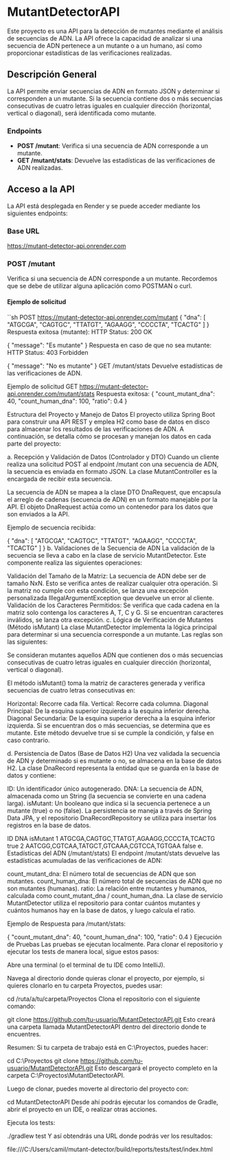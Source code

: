 # MutantDetectorAPI

Este proyecto es una API para la detección de mutantes mediante el análisis de secuencias de ADN.
La API ofrece la capacidad de analizar si una secuencia de ADN pertenece a un mutante o a un humano, así como proporcionar estadísticas de las verificaciones realizadas.

## Descripción General

La API permite enviar secuencias de ADN en formato JSON y determinar si corresponden a un mutante. Si la secuencia contiene dos o más secuencias consecutivas de cuatro letras iguales en cualquier dirección (horizontal, vertical o diagonal), será identificada como mutante.

### Endpoints

- **POST /mutant**: Verifica si una secuencia de ADN corresponde a un mutante.
- **GET /mutant/stats**: Devuelve las estadísticas de las verificaciones de ADN realizadas.

## Acceso a la API

La API está desplegada en Render y se puede acceder mediante los siguientes endpoints:

### Base URL

https://mutant-detector-api.onrender.com

### POST /mutant

Verifica si una secuencia de ADN corresponde a un mutante. Recordemos que se debe de utilizar alguna aplicación como POSTMAN o curl.

#### Ejemplo de solicitud

``sh
POST https://mutant-detector-api.onrender.com/mutant
{
  "dna": [
    "ATGCGA",
    "CAGTGC",
    "TTATGT",
    "AGAAGG",
    "CCCCTA",
    "TCACTG"
  ]
}
Respuesta exitosa (mutante):
HTTP Status: 200 OK

{
  "message": "Es mutante"
}
Respuesta en caso de que no sea mutante:
HTTP Status: 403 Forbidden

{
  "message": "No es mutante"
}
GET /mutant/stats
Devuelve estadísticas de las verificaciones de ADN.

Ejemplo de solicitud
GET https://mutant-detector-api.onrender.com/mutant/stats
Respuesta exitosa:
{
  "count_mutant_dna": 40,
  "count_human_dna": 100,
  "ratio": 0.4
}

Estructura del Proyecto y Manejo de Datos
El proyecto utiliza Spring Boot para construir una API REST y emplea H2 como base de datos en disco para almacenar los resultados de las verificaciones de ADN. A continuación, se detalla cómo se procesan y manejan los datos en cada parte del proyecto:

a. Recepción y Validación de Datos (Controlador y DTO)
Cuando un cliente realiza una solicitud POST al endpoint /mutant con una secuencia de ADN, la secuencia es enviada en formato JSON. La clase MutantController es la encargada de recibir esta secuencia.

La secuencia de ADN se mapea a la clase DTO DnaRequest, que encapsula el arreglo de cadenas (secuencia de ADN) en un formato manejable por la API. El objeto DnaRequest actúa como un contenedor para los datos que son enviados a la API.

Ejemplo de secuencia recibida:

{
  "dna": [
    "ATGCGA",
    "CAGTGC",
    "TTATGT",
    "AGAAGG",
    "CCCCTA",
    "TCACTG"
  ]
}
b. Validaciones de la Secuencia de ADN
La validación de la secuencia se lleva a cabo en la clase de servicio MutantDetector. Este componente realiza las siguientes operaciones:

Validación del Tamaño de la Matriz: La secuencia de ADN debe ser de tamaño NxN. Esto se verifica antes de realizar cualquier otra operación. Si la matriz no cumple con esta condición, se lanza una excepción personalizada IllegalArgumentException que devuelve un error al cliente.
Validación de los Caracteres Permitidos: Se verifica que cada cadena en la matriz solo contenga los caracteres A, T, C y G. Si se encuentran caracteres inválidos, se lanza otra excepción.
c. Lógica de Verificación de Mutantes (Método isMutant)
La clase MutantDetector implementa la lógica principal para determinar si una secuencia corresponde a un mutante. Las reglas son las siguientes:

Se consideran mutantes aquellos ADN que contienen dos o más secuencias consecutivas de cuatro letras iguales en cualquier dirección (horizontal, vertical o diagonal).

El método isMutant() toma la matriz de caracteres generada y verifica secuencias de cuatro letras consecutivas en:

Horizontal: Recorre cada fila.
Vertical: Recorre cada columna.
Diagonal Principal: De la esquina superior izquierda a la esquina inferior derecha.
Diagonal Secundaria: De la esquina superior derecha a la esquina inferior izquierda.
Si se encuentran dos o más secuencias, se determina que es mutante. Este método devuelve true si se cumple la condición, y false en caso contrario.

d. Persistencia de Datos (Base de Datos H2)
Una vez validada la secuencia de ADN y determinado si es mutante o no, se almacena en la base de datos H2. La clase DnaRecord representa la entidad que se guarda en la base de datos y contiene:

ID: Un identificador único autogenerado.
DNA: La secuencia de ADN, almacenada como un String (la secuencia se convierte en una cadena larga).
isMutant: Un booleano que indica si la secuencia pertenece a un mutante (true) o no (false).
La persistencia se maneja a través de Spring Data JPA, y el repositorio DnaRecordRepository se utiliza para insertar los registros en la base de datos.

ID	DNA	isMutant
1	ATGCGA,CAGTGC,TTATGT,AGAAGG,CCCCTA,TCACTG	true
2	AATCGG,CGTCAA,TATGCT,GTCAAA,CGTCCA,TGTGAA	false
e. Estadísticas del ADN (/mutant/stats)
El endpoint /mutant/stats devuelve las estadísticas acumuladas de las verificaciones de ADN:

count_mutant_dna: El número total de secuencias de ADN que son mutantes.
count_human_dna: El número total de secuencias de ADN que no son mutantes (humanas).
ratio: La relación entre mutantes y humanos, calculada como count_mutant_dna / count_human_dna.
La clase de servicio MutantDetector utiliza el repositorio para contar cuántos mutantes y cuántos humanos hay en la base de datos, y luego calcula el ratio.

Ejemplo de Respuesta para /mutant/stats:

{
  "count_mutant_dna": 40,
  "count_human_dna": 100,
  "ratio": 0.4
}
Ejecución de Pruebas
Las pruebas se ejecutan localmente. Para clonar el repositorio y ejecutar los tests de manera local, sigue estos pasos:

Abre una terminal (o el terminal de tu IDE como IntelliJ).

Navega al directorio donde quieras clonar el proyecto, por ejemplo, si quieres clonarlo en tu carpeta Proyectos, puedes usar:


cd /ruta/a/tu/carpeta/Proyectos
Clona el repositorio con el siguiente comando:

git clone https://github.com/tu-usuario/MutantDetectorAPI.git
Esto creará una carpeta llamada MutantDetectorAPI dentro del directorio donde te encuentres.

Resumen:
Si tu carpeta de trabajo está en C:\Proyectos, puedes hacer:


cd C:\Proyectos
git clone https://github.com/tu-usuario/MutantDetectorAPI.git
Esto descargará el proyecto completo en la carpeta C:\Proyectos\MutantDetectorAPI.

Luego de clonar, puedes moverte al directorio del proyecto con:

cd MutantDetectorAPI
Desde ahí podrás ejecutar los comandos de Gradle, abrir el proyecto en un IDE, o realizar otras acciones.

Ejecuta los tests:

./gradlew test
Y así obtendrás una URL donde podrás ver los resultados:


file:///C:/Users/camil/mutant-detector/build/reports/tests/test/index.html
